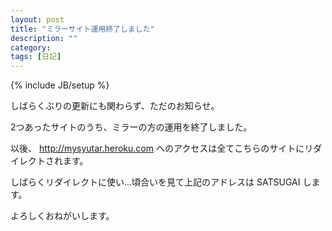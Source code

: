 ```yaml
---
layout: post
title: "ミラーサイト運用終了しました"
description: ""
category: 
tags: [日記]
---
```

{% include JB/setup %}

しばらくぶりの更新にも関わらず、ただのお知らせ。

2つあったサイトのうち、ミラーの方の運用を終了しました。

以後、 http://mysyutar.heroku.com へのアクセスは全てこちらのサイトにリダイレクトされます。

しばらくリダイレクトに使い…頃合いを見て上記のアドレスは SATSUGAI します。

よろしくおねがいします。
